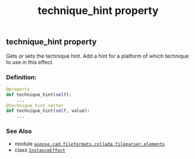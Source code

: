 ﻿---
title: technique_hint property
second_title: Aspose.CAD for Python via .NET API References
description: 
type: docs
weight: 70
url: /aspose.cad.fileformats.collada.fileparser.elements/instanceeffect/technique_hint/
is_root: false
---

## technique_hint property


Gets or sets the technique hint.
Add a hint for a platform of which technique to use in this effect.
### Definition:
```python
@property
def technique_hint(self):
    ...
@technique_hint.setter
def technique_hint(self, value):
    ...
```

### See Also
* module [`aspose.cad.fileformats.collada.fileparser.elements`](../../)
* class [`InstanceEffect`](/cad/python-net/aspose.cad.fileformats.collada.fileparser.elements/instanceeffect)
